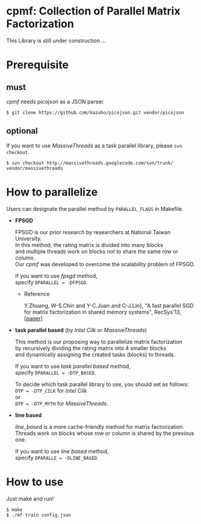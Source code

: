 cpmf: Collection of Parallel Matrix Factorization
====

This Library is still under construction ...

# Prerequisite

## must

*cpmf* needs picojson as a JSON parser.

```
$ git clone https://github.com/kazuho/picojson.git vendor/picojson
```

## optional

If you want to use *MassiveThreads* as a task parallel library,
please `svn checkout`.

```
$ svn checkout http://massivethreads.googlecode.com/svn/trunk/ vendor/massivethreads
```

# How to parallelize

Users can designate the parallel method by `PARALLEL_FLAGS` in Makefile.

* **FPSGD**

  FPSGD is our prior research by researchers at National Taiwan University.  
  In this method, the rating matrix is divided into many blocks  
  and multiple threads work on blocks not to share the same row or column.  
  Our *cpmf* was developed to overcome the scalability problem of FPSGD.
  
  If you want to use *fpsgd* method,  
  specify `DPARALLEL = -DFPSGD`.  
  
    + Reference  
    
        Y.Zhuang, W-S.Chin and Y-C.Juan and C-J.Lin},
        "A fast parallel SGD for matrix factorization in shared memory systems",
        RecSys'13, [[paper](http://dl.acm.org/citation.cfm?id=2507164)]
  
* **task parallel based** (by *Intel Cilk* or *MassiveThreads*)

  This method is our proposing way to parallelize matrix factorization  
  by recursively dividing the rating matrix into 4 smaller blocks  
  and dynamically assigning the created tasks (blocks) to threads.  
  
  If you want to use *task parallel based* method,  
  specify `DPARALLEL = -DTP_BASED`.

  To decide which task parallel library to use, you should set as follows:  
  `DTP = -DTP_CILK` for *Intel Cilk*  
  or  
  `DTP = -DTP_MYTH` for *MassiveThreads*.

* **line based**

  *line_based* is a more cache-friendly method for matrix factorization.  
  Threads work on blocks whose row or column is shared by the previous one.
  
  If you want to use *line based* method,  
  specify `DPARALLE = -DLINE_BASED`.


# How to use

Just make and run!

```
$ make
$ ./mf train config.json
```
